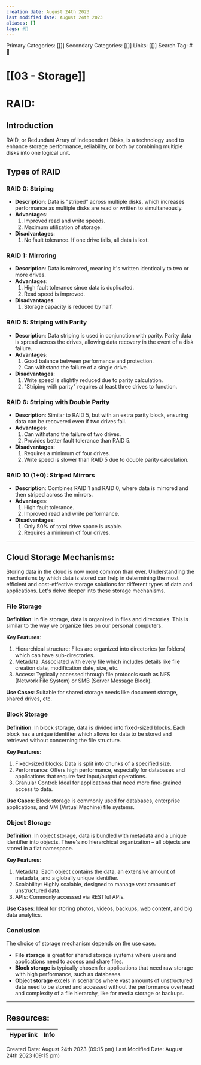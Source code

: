 ```yaml
---
creation date: August 24th 2023
last modified date: August 24th 2023
aliases: []
tags: #📖
---
```


Primary Categories: [[]] 
Secondary Categories: [[]] 
Links: [[]] 
Search Tag: #📖  

# [[03 - Storage]]  

# RAID:

## Introduction
RAID, or Redundant Array of Independent Disks, is a technology used to enhance storage performance, reliability, or both by combining multiple disks into one logical unit.
## Types of RAID

### RAID 0: Striping
- **Description**: Data is "striped" across multiple disks, which increases performance as multiple disks are read or written to simultaneously.
- **Advantages**: 
  1. Improved read and write speeds.
  2. Maximum utilization of storage.
- **Disadvantages**: 
  1. No fault tolerance. If one drive fails, all data is lost.
### RAID 1: Mirroring
- **Description**: Data is mirrored, meaning it's written identically to two or more drives.
- **Advantages**:
  1. High fault tolerance since data is duplicated.
  2. Read speed is improved.
- **Disadvantages**:
  1. Storage capacity is reduced by half.
### RAID 5: Striping with Parity
- **Description**: Data striping is used in conjunction with parity. Parity data is spread across the drives, allowing data recovery in the event of a disk failure.
- **Advantages**:
  1. Good balance between performance and protection.
  2. Can withstand the failure of a single drive.
- **Disadvantages**:
  1. Write speed is slightly reduced due to parity calculation.
  2. "Striping with parity" requires at least three drives to function.
 
### RAID 6: Striping with Double Parity
- **Description**: Similar to RAID 5, but with an extra parity block, ensuring data can be recovered even if two drives fail.
- **Advantages**:
  1. Can withstand the failure of two drives.
  2. Provides better fault tolerance than RAID 5.
- **Disadvantages**:
  1. Requires a minimum of four drives.
  2. Write speed is slower than RAID 5 due to double parity calculation.
### RAID 10 (1+0): Striped Mirrors
- **Description**: Combines RAID 1 and RAID 0, where data is mirrored and then striped across the mirrors.
- **Advantages**:
  1. High fault tolerance.
  2. Improved read and write performance.
- **Disadvantages**:
  1. Only 50% of total drive space is usable.
  2. Requires a minimum of four drives.

___
## Cloud Storage Mechanisms:

Storing data in the cloud is now more common than ever. Understanding the mechanisms by which data is stored can help in determining the most efficient and cost-effective storage solutions for different types of data and applications. Let's delve deeper into these storage mechanisms.
### File Storage
**Definition**: In file storage, data is organized in files and directories. This is similar to the way we organize files on our personal computers.

**Key Features**:
1. Hierarchical structure: Files are organized into directories (or folders) which can have sub-directories.
2. Metadata: Associated with every file which includes details like file creation date, modification date, size, etc.
3. Access: Typically accessed through file protocols such as NFS (Network File System) or SMB (Server Message Block).

**Use Cases**: Suitable for shared storage needs like document storage, shared drives, etc.
### Block Storage
**Definition**: In block storage, data is divided into fixed-sized blocks. Each block has a unique identifier which allows for data to be stored and retrieved without concerning the file structure.

**Key Features**:
1. Fixed-sized blocks: Data is split into chunks of a specified size.
2. Performance: Offers high performance, especially for databases and applications that require fast input/output operations.
3. Granular Control: Ideal for applications that need more fine-grained access to data.

**Use Cases**: Block storage is commonly used for databases, enterprise applications, and VM (Virtual Machine) file systems.
### Object Storage
**Definition**: In object storage, data is bundled with metadata and a unique identifier into objects. There's no hierarchical organization – all objects are stored in a flat namespace.

**Key Features**:
1. Metadata: Each object contains the data, an extensive amount of metadata, and a globally unique identifier.
2. Scalability: Highly scalable, designed to manage vast amounts of unstructured data.
3. APIs: Commonly accessed via RESTful APIs.

**Use Cases**: Ideal for storing photos, videos, backups, web content, and big data analytics. 
### Conclusion

The choice of storage mechanism depends on the use case. 

- **File storage** is great for shared storage systems where users and applications need to access and share files.
- **Block storage** is typically chosen for applications that need raw storage with high performance, such as databases.
- **Object storage** excels in scenarios where vast amounts of unstructured data need to be stored and accessed without the performance overhead and complexity of a file hierarchy, like for media storage or backups.



___

## Resources:

| Hyperlink | Info |
| --------- | ---- |


Created Date: August 24th 2023 (09:15 pm) 
Last Modified Date: August 24th 2023 (09:15 pm)
